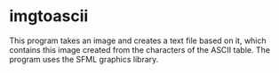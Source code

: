 # imgtoascii

This program takes an image and creates a text file based on it, which contains this image created from the characters of the ASCII table.
The program uses the SFML graphics library.
